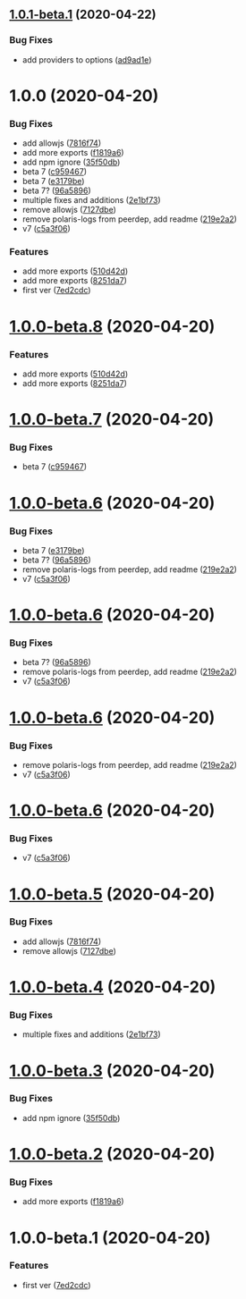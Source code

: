 ## [1.0.1-beta.1](https://github.com/Enigmatis/polaris-nest-logger/compare/v1.0.0...v1.0.1-beta.1) (2020-04-22)


### Bug Fixes

* add providers to options ([ad9ad1e](https://github.com/Enigmatis/polaris-nest-logger/commit/ad9ad1e9e3a9217cdbe6e4f5554be6844921c7ea))

# 1.0.0 (2020-04-20)


### Bug Fixes

* add allowjs ([7816f74](https://github.com/Enigmatis/polaris-nest-logger/commit/7816f743e53556b10217f23b3660a529990ddf88))
* add more exports ([f1819a6](https://github.com/Enigmatis/polaris-nest-logger/commit/f1819a63b1f8c4888e7ba75c7bacb19441a5d905))
* add npm ignore ([35f50db](https://github.com/Enigmatis/polaris-nest-logger/commit/35f50dbbaee62732b4767cff84c4b775d3a27b88))
* beta 7 ([c959467](https://github.com/Enigmatis/polaris-nest-logger/commit/c959467525f617215231ad4d4e69312fe14e6982))
* beta 7 ([e3179be](https://github.com/Enigmatis/polaris-nest-logger/commit/e3179be93ec45b04d1047311d2dbf57cf262cb98))
* beta 7? ([96a5896](https://github.com/Enigmatis/polaris-nest-logger/commit/96a5896006f8aa0c8717099c85ab45b152b9c894))
* multiple fixes and additions ([2e1bf73](https://github.com/Enigmatis/polaris-nest-logger/commit/2e1bf7356ede6ae91991e5ee74c5d1cb386afdf2))
* remove allowjs ([7127dbe](https://github.com/Enigmatis/polaris-nest-logger/commit/7127dbe56222a8aca05894308c953218ecb10c35))
* remove polaris-logs from peerdep, add readme ([219e2a2](https://github.com/Enigmatis/polaris-nest-logger/commit/219e2a275fa89e03fe0abba8f365e8bdec733d2d))
* v7 ([c5a3f06](https://github.com/Enigmatis/polaris-nest-logger/commit/c5a3f0602c9a96f075f34b5b9dd9e7b967086d04))


### Features

* add more exports ([510d42d](https://github.com/Enigmatis/polaris-nest-logger/commit/510d42d792f4e859d54c896364ce64dd646432b6))
* add more exports ([8251da7](https://github.com/Enigmatis/polaris-nest-logger/commit/8251da77e67c47b83d75664e06da824f7526f628))
* first ver ([7ed2cdc](https://github.com/Enigmatis/polaris-nest-logger/commit/7ed2cdc05a87a448d12836c473ea3f5cc382fcec))

# [1.0.0-beta.8](https://github.com/Enigmatis/polaris-nest-logger/compare/v1.0.0-beta.7...v1.0.0-beta.8) (2020-04-20)


### Features

* add more exports ([510d42d](https://github.com/Enigmatis/polaris-nest-logger/commit/510d42d792f4e859d54c896364ce64dd646432b6))
* add more exports ([8251da7](https://github.com/Enigmatis/polaris-nest-logger/commit/8251da77e67c47b83d75664e06da824f7526f628))

# [1.0.0-beta.7](https://github.com/Enigmatis/polaris-nest-logger/compare/v1.0.0-beta.6...v1.0.0-beta.7) (2020-04-20)


### Bug Fixes

* beta 7 ([c959467](https://github.com/Enigmatis/polaris-nest-logger/commit/c959467525f617215231ad4d4e69312fe14e6982))

# [1.0.0-beta.6](https://github.com/Enigmatis/polaris-nest-logger/compare/v1.0.0-beta.5...v1.0.0-beta.6) (2020-04-20)


### Bug Fixes

* beta 7 ([e3179be](https://github.com/Enigmatis/polaris-nest-logger/commit/e3179be93ec45b04d1047311d2dbf57cf262cb98))
* beta 7? ([96a5896](https://github.com/Enigmatis/polaris-nest-logger/commit/96a5896006f8aa0c8717099c85ab45b152b9c894))
* remove polaris-logs from peerdep, add readme ([219e2a2](https://github.com/Enigmatis/polaris-nest-logger/commit/219e2a275fa89e03fe0abba8f365e8bdec733d2d))
* v7 ([c5a3f06](https://github.com/Enigmatis/polaris-nest-logger/commit/c5a3f0602c9a96f075f34b5b9dd9e7b967086d04))

# [1.0.0-beta.6](https://github.com/Enigmatis/polaris-nest-logger/compare/v1.0.0-beta.5...v1.0.0-beta.6) (2020-04-20)


### Bug Fixes

* beta 7? ([96a5896](https://github.com/Enigmatis/polaris-nest-logger/commit/96a5896006f8aa0c8717099c85ab45b152b9c894))
* remove polaris-logs from peerdep, add readme ([219e2a2](https://github.com/Enigmatis/polaris-nest-logger/commit/219e2a275fa89e03fe0abba8f365e8bdec733d2d))
* v7 ([c5a3f06](https://github.com/Enigmatis/polaris-nest-logger/commit/c5a3f0602c9a96f075f34b5b9dd9e7b967086d04))

# [1.0.0-beta.6](https://github.com/Enigmatis/polaris-nest-logger/compare/v1.0.0-beta.5...v1.0.0-beta.6) (2020-04-20)


### Bug Fixes

* remove polaris-logs from peerdep, add readme ([219e2a2](https://github.com/Enigmatis/polaris-nest-logger/commit/219e2a275fa89e03fe0abba8f365e8bdec733d2d))
* v7 ([c5a3f06](https://github.com/Enigmatis/polaris-nest-logger/commit/c5a3f0602c9a96f075f34b5b9dd9e7b967086d04))

# [1.0.0-beta.6](https://github.com/Enigmatis/polaris-nest-logger/compare/v1.0.0-beta.5...v1.0.0-beta.6) (2020-04-20)


### Bug Fixes

* v7 ([c5a3f06](https://github.com/Enigmatis/polaris-nest-logger/commit/c5a3f0602c9a96f075f34b5b9dd9e7b967086d04))

# [1.0.0-beta.5](https://github.com/Enigmatis/polaris-nest-logger/compare/v1.0.0-beta.4...v1.0.0-beta.5) (2020-04-20)


### Bug Fixes

* add allowjs ([7816f74](https://github.com/Enigmatis/polaris-nest-logger/commit/7816f743e53556b10217f23b3660a529990ddf88))
* remove allowjs ([7127dbe](https://github.com/Enigmatis/polaris-nest-logger/commit/7127dbe56222a8aca05894308c953218ecb10c35))

# [1.0.0-beta.4](https://github.com/Enigmatis/polaris-nest-logger/compare/v1.0.0-beta.3...v1.0.0-beta.4) (2020-04-20)


### Bug Fixes

* multiple fixes and additions ([2e1bf73](https://github.com/Enigmatis/polaris-nest-logger/commit/2e1bf7356ede6ae91991e5ee74c5d1cb386afdf2))

# [1.0.0-beta.3](https://github.com/Enigmatis/polaris-nest-logger/compare/v1.0.0-beta.2...v1.0.0-beta.3) (2020-04-20)


### Bug Fixes

* add npm ignore ([35f50db](https://github.com/Enigmatis/polaris-nest-logger/commit/35f50dbbaee62732b4767cff84c4b775d3a27b88))

# [1.0.0-beta.2](https://github.com/Enigmatis/polaris-nest-logger/compare/v1.0.0-beta.1...v1.0.0-beta.2) (2020-04-20)


### Bug Fixes

* add more exports ([f1819a6](https://github.com/Enigmatis/polaris-nest-logger/commit/f1819a63b1f8c4888e7ba75c7bacb19441a5d905))

# 1.0.0-beta.1 (2020-04-20)


### Features

* first ver ([7ed2cdc](https://github.com/Enigmatis/polaris-nest-logger/commit/7ed2cdc05a87a448d12836c473ea3f5cc382fcec))

